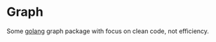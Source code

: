 Graph
=====

Some [golang][golang] graph package with focus on clean code, not efficiency.

[golang]: https://golang.org/
